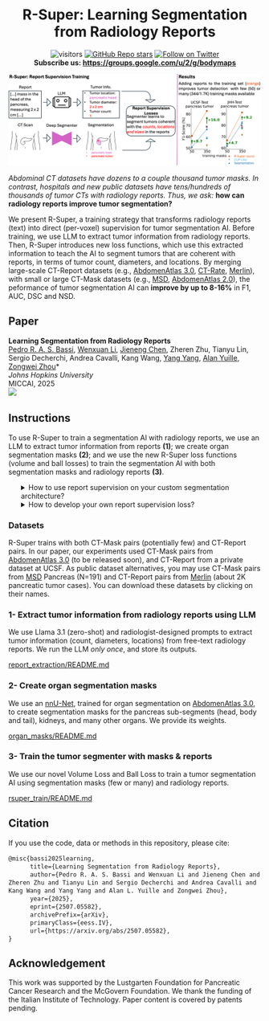 <h1 align="center">R-Super: Learning Segmentation from Radiology Reports</h1>

<div align="center">


![visitors](https://visitor-badge.laobi.icu/badge?page_id=MrGiovanni/R-Super&left_color=%2363C7E6&right_color=%23CEE75F)
[![GitHub Repo stars](https://img.shields.io/github/stars/MrGiovanni/R-Super?style=social)](https://github.com/MrGiovanni/R-Super/stargazers)
<a href="https://twitter.com/bodymaps317">
        <img src="https://img.shields.io/twitter/follow/BodyMaps?style=social" alt="Follow on Twitter" />
</a><br/>
**Subscribe us: https://groups.google.com/u/2/g/bodymaps**  

</div>

<div align="center">
 
![logo](documents/rsuper_abstract.png)
</div>

*Abdominal CT datasets have dozens to a couple thousand tumor masks. In contrast, hospitals and new public datasets have tens/hundreds of thousands of tumor CTs with radiology reports. Thus, we ask:* **how can radiology reports improve tumor segmentation?**

We present R-Super, a training strategy that transforms radiology reports (text) into direct (per-voxel) supervision for tumor segmentation AI. Before training, we use LLM to extract tumor information from radiology reports. Then, R-Super introduces new loss functions, which use this extracted information to teach the AI to segment tumors that are coherent with reports, in terms of tumor count, diameters, and locations. By merging large-scale CT-Report datasets (e.g., [AbdomenAtlas 3.0](https://github.com/MrGiovanni/RadGPT/), [CT-Rate](https://huggingface.co/datasets/ibrahimhamamci/CT-RATE), [Merlin](https://stanfordaimi.azurewebsites.net/datasets/60b9c7ff-877b-48ce-96c3-0194c8205c40)), with small or large CT-Mask datasets (e.g., [MSD](http://medicaldecathlon.com), [AbdomenAtlas 2.0](https://github.com/MrGiovanni/RadGPT/)), the peformance of tumor segmentation AI can **improve by up to 8-16%** in F1, AUC, DSC and NSD. 


## Paper

<b>Learning Segmentation from Radiology Reports</b> <br/>
[Pedro R. A. S. Bassi](https://scholar.google.com/citations?user=NftgL6gAAAAJ&hl=en), [Wenxuan Li](https://scholar.google.com/citations?hl=en&user=tpNZM2YAAAAJ), [Jieneng Chen](https://scholar.google.com/citations?user=yLYj88sAAAAJ&hl=zh-CN), Zheren Zhu, Tianyu Lin, Sergio Decherchi, Andrea Cavalli, Kang Wang, [Yang Yang](https://scholar.google.com/citations?hl=en&user=6XsJUBIAAAAJ), [Alan Yuille](https://www.cs.jhu.edu/~ayuille/), [Zongwei Zhou](https://www.zongweiz.com/)* <br/>
*Johns Hopkins University* <br/>
MICCAI, 2025 <br/>
<a href='https://www.cs.jhu.edu/~zongwei/publication/bassi2025learning.pdf'><img src='https://img.shields.io/badge/Paper-PDF-purple'></a>

## Instructions

To use R-Super to train a segmentation AI with radiology reports, we use an LLM to extract tumor information from reports **(1)**; we create organ segmentation masks **(2)**; and we use the new R-Super loss functions (volume and ball losses) to train the segmentation AI with both segmentation masks and radiology reports **(3)**.

<details>
<summary style="margin-left: 25px;">How to use report supervision on your custom segmentation architecture?</summary>
<div style="margin-left: 25px;">

The core of R-Super is its new report supervision loss functions: the Ball Loss and the Volume Loss. To use R-Super with your own architecture, you have 2 options:
1) Just copy our loss functions to your own code. They are at: [rsuper_train/training/losses_foundation.py](rsuper_train/training/losses_foundation.py). The Volume Loss is the function volume_loss_basic, and the Ball Loss is the function ball_loss. To use the losses, first use LLMs to read reports and create organ masks (steps 1 and 2 below). You will also need to prepare your dataset to send these organ masks and report information to the losses (see [rsuper_train/training/dataset/dim3/dataset_abdomenatlas_UFO.py](rsuper_train/training/dataset/dim3/dataset_abdomenatlas_UFO.py)).
2) **Alternativelly, it may be easier to add your architecture to our code.** To do so, just substitute 'class MedFormer(nn.Module)' in [rsuper_train/model/dim3/medformer.py](rsuper_train/model/dim3/medformer.py) by your own architecture. Just format the output of your architecture like we do (check the function prepare_return). After substituting your architecture in our code, just run the steps below to train it with report supervision.
</details>

<details>
<summary style="margin-left: 25px;">How to develop your own report supervision loss?</summary>
<div style="margin-left: 25px;">

The core of R-Super is its new report supervision loss functions: the Ball Loss and the Volume Loss. They are at: [rsuper_train/training/losses_foundation.py](rsuper_train/training/losses_foundation.py). The Volume Loss is the function volume_loss_basic, and the Ball Loss is the function ball_loss. If you want to develop your own report supervision loss, you can begin by modifying these functions!
</details>

### Datasets

R-Super trains with both CT-Mask pairs (potentially few) and CT-Report pairs. In our paper, our experiments used CT-Mask pairs from [AbdomenAtlas 3.0](https://github.com/MrGiovanni/RadGPT/) (to be released soon), and CT-Report from a private dataset at UCSF. As public dataset alternatives, you may use CT-Mask pairs from [MSD](http://medicaldecathlon.com) Pancreas (N=191) and CT-Report pairs from [Merlin](https://stanfordaimi.azurewebsites.net/datasets/60b9c7ff-877b-48ce-96c3-0194c8205c40) (about 2K pancreatic tumor cases). You can download these datasets by clicking on their names.

### 1- Extract tumor information from radiology reports using LLM

We use Llama 3.1 (zero-shot) and radiologist-designed prompts to extract tumor information (count, diameters, locations) from free-text radiology reports. We run the LLM *only once*, and store its outputs.

[report_extraction/README.md](report_extraction/README.md)

### 2- Create organ segmentation masks

We use an [nnU-Net](https://github.com/MIC-DKFZ/nnUNet), trained for organ segmentation on  [AbdomenAtlas 3.0](https://github.com/MrGiovanni/RadGPT/), to create segmentation masks for the pancreas sub-segments (head, body and tail), kidneys, and many other organs. We provide its weights.

[organ_masks/README.md](organ_masks/README.md)

### 3- Train the tumor segmenter with masks & reports

We use our novel Volume Loss and Ball Loss to train a tumor segmentation AI using segmentation masks (few or many) and radiology reports.

[rsuper_train/README.md](organ_masks/README.md)

## Citation

If you use the code, data or methods in this repository, please cite:

```
@misc{bassi2025learning,
      title={Learning Segmentation from Radiology Reports}, 
      author={Pedro R. A. S. Bassi and Wenxuan Li and Jieneng Chen and Zheren Zhu and Tianyu Lin and Sergio Decherchi and Andrea Cavalli and Kang Wang and Yang Yang and Alan L. Yuille and Zongwei Zhou},
      year={2025},
      eprint={2507.05582},
      archivePrefix={arXiv},
      primaryClass={eess.IV},
      url={https://arxiv.org/abs/2507.05582}, 
}
```

## Acknowledgement

This work was supported by the Lustgarten Foundation for Pancreatic Cancer Research and the McGovern Foundation. We thank the funding of the Italian Institute of Technology. Paper content is covered by patents pending.